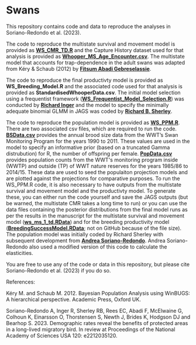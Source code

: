 # Swans

This repository contains code and data to reproduce the analyses in Soriano-Redondo et al. (2023).

The code to reproduce the multistate survival and movement model is provided as <strong><a href="https://github.com/rbsherley/Swans/blob/main/WS_CMR_TD.R" target="_blank" rel="noopener noreferrer">WS_CMR_TD.R</a></strong> and the Capture History dataset used for that analysis is provided as <strong><a href="https://github.com/rbsherley/Swans/blob/main/Whooper_MS_Age_Encounter.csv" target="_blank" rel="noopener noreferrer">Whooper_MS_Age_Encounter.csv</a></strong>. The multistate model that accounts for trap-dependence in the adult swans was adapted from Kéry & Schaub (2012) by <strong><a href="https://fwce.nmsu.edu/faculty-staff/fitsum-abadi-gebreselass.html" target="_blank" rel="noopener noreferrer">Fitsum Abadi Gebreselassie</a></strong>.

The code to reproduce the final productivty model is provided as <b>WS_Breeding_Model.R</b> and the associated code used for that analysis is provided as <b>StandardisedWhooperData.csv</b>. The initial model selection using a frequentist framework (<strong><a href="https://github.com/rbsherley/Swans/blob/main/WS_Frequentist_Model_Selection.R" target="_blank" rel="noopener noreferrer">WS_Frequentist_Model_Selection.R</a></strong>) was conducted by <strong><a href="https://research.com/u/richard-inger" target="_blank" rel="noopener noreferrer">Richard Inger</a></strong> and the model to specify the minimally adequate binomial GLMM in JAGS was coded by <strong><a href="https://ecologyconservation.exeter.ac.uk/staff/profile/index.php?web_id=Richard_Sherley" target="_blank" rel="noopener noreferrer">Richard B. Sherley</a></strong>.

The code to reproduce the population model is provided as <strong><a href="https://github.com/rbsherley/Swans/blob/main/WS_PPM.R" target="_blank" rel="noopener noreferrer">WS_PPM.R</a></strong>. There are two associated csv files, which are required to run the code. <strong><a href="https://github.com/rbsherley/Swans/blob/main/BSData.csv" target="_blank" rel="noopener noreferrer">BSData.csv</a></strong> provides the annual brood size data from the WWT’s Swan Monitoring Program for the years 1990 to 2011. These values are used in the model to specify an informative prior (based on a truncated Gamma distrubution) for R, the number of offspring per female. <strong><a href="https://github.com/rbsherley/Swans/blob/main/PopData.csv" target="_blank" rel="noopener noreferrer">PopData.csv</a></strong> provides population counts from the WWT's monitoring program inside (WWTP) and outside (TP) of WWT nature reserves for the years 1985/86 to 2014/15. These data are used to seed the populaiton projection models and are plotted against the projections for comparative purposes. To run the WS_PPM.R code, it is also necessary to have outputs from the multistate survival and movement model and the productivty model. To generate these, you can either run the code yourself and save the JAGS outputs (but be warned, the multistate CMR takes a long time to run) or you can use the data files containing the posterior distributions from the final model runs as per the results in the manuscript for the multistate survival and movement model (<strong><a href="https://github.com/rbsherley/Swans/blob/main/ws_ms_1_td.RData" target="_blank" rel="noopener noreferrer">ws_ms_1_td.RData</a></strong>) and for the breeding productivity model (<strong><a href="https://drive.google.com/file/d/12LcixA3E10A3lWw2tPh2QZbShwSfMMpn/view?usp=sharing" target="_blank" rel="noopener noreferrer">BreedingSuccessModel.RData</a></strong>; not on GitHub because of the file size). The population model was initially coded by Richard Sherley with subsequent development from <strong><a href="https://scholar.google.co.uk/citations?user=StT5BbgAAAAJ&hl=en" target="_blank" rel="noopener noreferrer">Andrea Soriano-Redondo</a></strong>. Andrea Soriano-Redondo also used a modified version of this code to calculate the elasticities.

You are free to use any of the code or data in this repository, but please cite Soriano-Redondo et al. (2023) if you do so.

References:

Kéry M. and Schaub M. 2012. Bayesian Population Analysis using WinBUGS: A hierarchical perspective. Academic Press, Oxford UK.

Soriano-Redondo A, Inger R, Sherley RB, Rees EC, Abadi F, McElwaine G, Colhoun K, Einarsson O, Thorstensen S, Newth J, Brides K, Hodgson DJ and Bearhop S. 2023. Demographic rates reveal the benefits of protected areas in a long-lived migratory bird. In review at Proceedings of the National Academy of Sciences USA 120: e2212035120.
